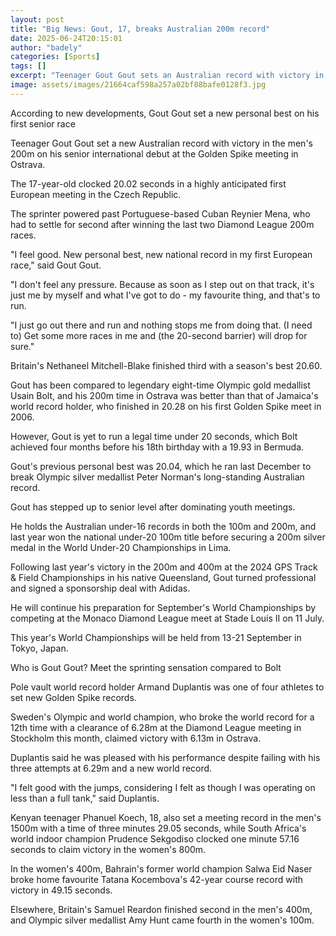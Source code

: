```yaml
---
layout: post
title: "Big News: Gout, 17, breaks Australian 200m record"
date: 2025-06-24T20:15:01
author: "badely"
categories: [Sports]
tags: []
excerpt: "Teenager Gout Gout sets an Australian record with victory in the men's 200m on his senior international debut at the Golden Spike meeting in Ostrava."
image: assets/images/21664caf598a257a02bf88bafe0128f3.jpg
---
```


According to new developments, Gout Gout set a new personal best on his first senior race

Teenager Gout Gout set a new Australian record with victory in the men's 200m on his senior international debut at the Golden Spike meeting in Ostrava.

The 17-year-old clocked 20.02 seconds in a highly anticipated first European meeting in the Czech Republic.

The sprinter powered past Portuguese-based Cuban Reynier Mena, who had to settle for second after winning the last two Diamond League 200m races.

"I feel good. New personal best, new national record in my first European race," said Gout Gout. 

"I don't feel any pressure. Because as soon as I step out on that track, it's just me by myself and what I've got to do - my favourite thing, and that's to run.

"I just go out there and run and nothing stops me from doing that. (I need to) Get some more races in me and (the 20-second barrier) will drop for sure."

Britain's Nethaneel Mitchell-Blake finished third with a season's best 20.60.

Gout has been compared to legendary eight-time Olympic gold medallist Usain Bolt, and his 200m time in Ostrava was better than that of Jamaica's world record holder,  who finished in 20.28 on his first Golden Spike meet in 2006.

However, Gout is yet to run a legal time under 20 seconds, which Bolt achieved four months before his 18th birthday with a 19.93 in Bermuda.

Gout's previous personal best was 20.04, which he ran last December to break Olympic silver medallist Peter Norman's long-standing Australian record.

Gout has stepped up to senior level after dominating youth meetings.

He holds the Australian under-16 records in both the 100m and 200m, and last year won the national under-20 100m title before securing a 200m silver medal in the World Under-20 Championships in Lima.

Following last year's victory in the 200m and 400m at the 2024 GPS Track & Field Championships in his native Queensland, Gout turned professional and signed a sponsorship deal with Adidas.

He will continue his preparation for September's World Championships by competing at the Monaco Diamond League meet at Stade Louis II on 11 July.

This year's World Championships will be held from 13-21 September in Tokyo, Japan.

Who is Gout Gout? Meet the sprinting sensation compared to Bolt

Pole vault world record holder Armand Duplantis was one of four athletes to set new Golden Spike records.

Sweden's Olympic and world champion, who broke the world record for a 12th time with a clearance of 6.28m at the Diamond League meeting in Stockholm this month, claimed victory with 6.13m in Ostrava.

Duplantis said he was pleased with his performance despite failing with his three attempts at 6.29m and a new world record. 

"I felt good with the jumps, considering I felt as though I was operating on less than a full tank," said Duplantis.

Kenyan teenager Phanuel Koech, 18, also set a meeting record in the men's 1500m with a time of three minutes 29.05 seconds, while South Africa's world indoor champion Prudence Sekgodiso clocked one minute 57.16 seconds to claim victory in the women's 800m.

In the women's 400m, Bahrain's former world champion Salwa Eid Naser broke home favourite Tatana Kocembova's 42-year course record with victory in 49.15 seconds.

Elsewhere, Britain's Samuel Reardon finished second in the men's 400m, and Olympic silver medallist Amy Hunt came fourth in the women's 100m.

